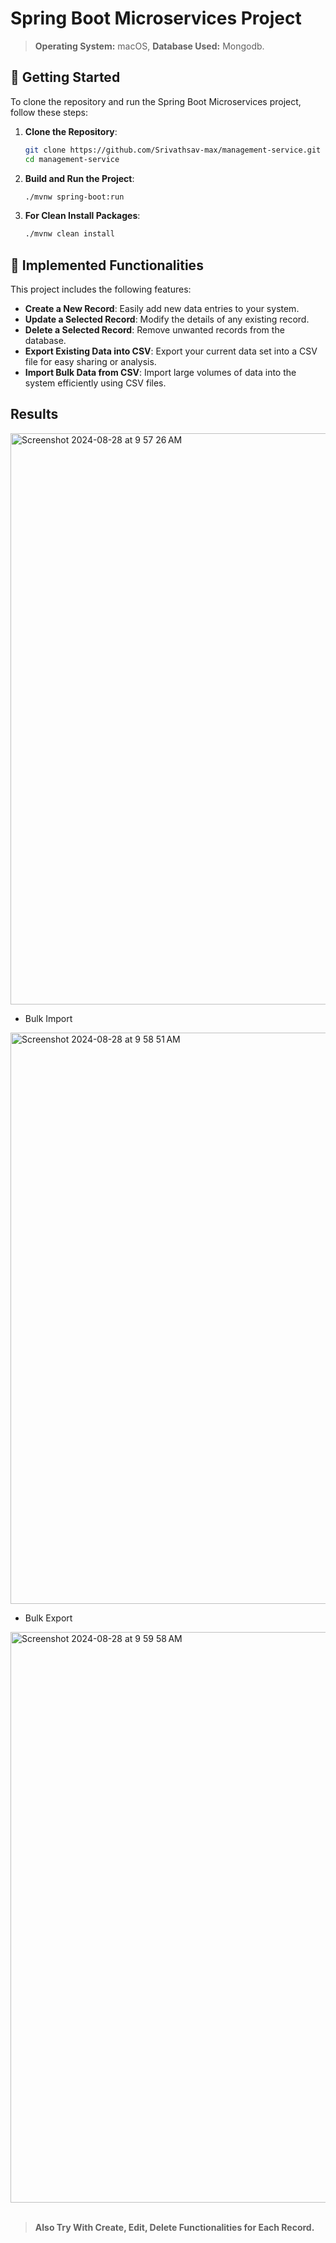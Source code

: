 
# Spring Boot Microservices Project

> **Operating System:** macOS,
> **Database Used:** Mongodb.

## 🚀 Getting Started

To clone the repository and run the Spring Boot Microservices project, follow these steps:

1. **Clone the Repository**:
   ```bash
   git clone https://github.com/Srivathsav-max/management-service.git
   cd management-service
   ```

2. **Build and Run the Project**:
   ```bash
   ./mvnw spring-boot:run
   ```
3. **For Clean Install Packages**:
   ```bash
   ./mvnw clean install
   ```

## 🎯 Implemented Functionalities

This project includes the following features:

- **Create a New Record**: Easily add new data entries to your system.
- **Update a Selected Record**: Modify the details of any existing record.
- **Delete a Selected Record**: Remove unwanted records from the database.
- **Export Existing Data into CSV**: Export your current data set into a CSV file for easy sharing or analysis.
- **Import Bulk Data from CSV**: Import large volumes of data into the system efficiently using CSV files.

## Results

<img width="914" alt="Screenshot 2024-08-28 at 9 57 26 AM" src="https://github.com/user-attachments/assets/8a6861df-7619-4b2f-a0bc-399655c61d6d">

* Bulk Import
<img width="914" alt="Screenshot 2024-08-28 at 9 58 51 AM" src="https://github.com/user-attachments/assets/0a6ba844-d34b-4f14-b550-ad59dad46385">

* Bulk Export
<img width="913" alt="Screenshot 2024-08-28 at 9 59 58 AM" src="https://github.com/user-attachments/assets/6f403a54-8bb9-4e10-8ca6-a7e31c70f55c">
<br></br>

> **Also Try With Create, Edit, Delete Functionalities for Each Record.**


